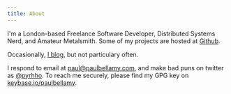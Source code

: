 ```yaml
---
title: About
---
```


I'm a London-based Freelance Software Developer, Distributed Systems Nerd, and Amateur Metalsmith. Some of my projects are hosted at <a href="http://www.github.com/paulbellamy">Github</a>.

Occasionally, [I blog](/), but not particulary often.

I respond to email at [paul@paulbellamy.com](mailto:paul@paulbellamy.com), and make bad puns on twitter as [@pyrhho](http://www.twitter.com/pyrhho). To reach me securely, please find my GPG key on [keybase.io/paulbellamy](https://keybase.io/paulbellamy).
